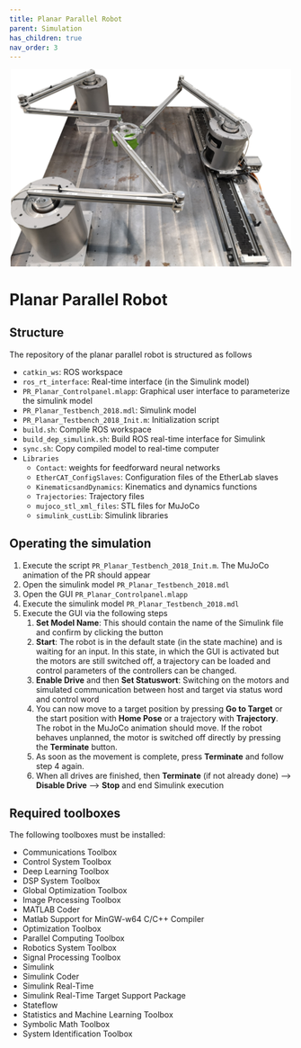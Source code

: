 ```yaml
---
title: Planar Parallel Robot
parent: Simulation
has_children: true
nav_order: 3
---
```

<p align="center">
<img src="../../images/planarPR.png" width=500>
</p>

# Planar Parallel Robot
## Structure
The repository of the planar parallel robot is structured as follows
- `catkin_ws`: ROS workspace
- `ros_rt_interface`: Real-time interface (in the Simulink model)
- `PR_Planar_Controlpanel.mlapp`: Graphical user interface to parameterize the simulink model
- `PR_Planar_Testbench_2018.mdl`: Simulink model
- `PR_Planar_Testbench_2018_Init.m`: Initialization script
- `build.sh`: Compile ROS workspace
- `build_dep_simulink.sh`: Build ROS real-time interface for Simulink
- `sync.sh`: Copy compiled model to real-time computer
- `Libraries`
  - `Contact`: weights for feedforward neural networks
  - `EtherCAT_ConfigSlaves`: Configuration files of the EtherLab slaves
  - `KinematicsandDynamics`: Kinematics and dynamics functions
  - `Trajectories`: Trajectory files
  - `mujoco_stl_xml_files`: STL files for MuJoCo
  - `simulink_custLib`: Simulink libraries

## Operating the simulation
1. Execute the script `PR_Planar_Testbench_2018_Init.m`. The MuJoCo animation of the PR should appear
2. Open the simulink model `PR_Planar_Testbench_2018.mdl`
3. Open the GUI `PR_Planar_Controlpanel.mlapp`
4. Execute the simulink model `PR_Planar_Testbench_2018.mdl`
5. Execute the GUI via the following steps
    1. **Set Model Name**: This should contain the name of the Simulink file and confirm by clicking the button
    2. **Start**: The robot is in the default state (in the state machine) and is waiting for an input. In this state, in which the GUI is activated but the motors are still switched off, a trajectory can be loaded and control parameters of the controllers can be changed.
    3. **Enable Drive** and then **Set Statuswort**: Switching on the motors and simulated communication between host and target via status word and control word
    4. You can now move to a target position by pressing **Go to Target** or the start position with **Home Pose** or a trajectory with **Trajectory**. The robot in the MuJoCo animation should move. If the robot behaves unplanned, the motor is switched off directly by pressing the **Terminate** button.
    5. As soon as the movement is complete, press **Terminate** and follow step 4 again.
    6. When all drives are finished, then **Terminate** (if not already done) --> **Disable Drive** --> **Stop** and end Simulink execution


## Required toolboxes
The following toolboxes must be installed:
- Communications Toolbox
- Control System Toolbox
- Deep Learning Toolbox
- DSP System Toolbox
- Global Optimization Toolbox
- Image Processing Toolbox
- MATLAB Coder
- Matlab Support for MinGW-w64 C/C++ Compiler
- Optimization Toolbox
- Parallel Computing Toolbox
- Robotics System Toolbox
- Signal Processing Toolbox
- Simulink
- Simulink Coder
- Simulink Real-Time
- Simulink Real-Time Target Support Package
- Stateflow
- Statistics and Machine Learning Toolbox
- Symbolic Math Toolbox
- System Identification Toolbox
